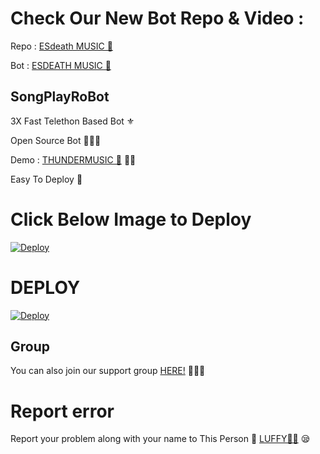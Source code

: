 # Check Our New Bot Repo & Video :



Repo : [ESdeath MUSIC 🎻](https://GitHub.Com/FIREEEBOT/THUNDERMUSIC)

Bot : [ESDEATH MUSIC 🧚‍](https://t.me/esdeathsong_bot)

## SongPlayRoBot
3X Fast Telethon Based Bot ⚜

Open Source Bot 👨🏻‍💻

Demo : [THUNDERMUSIC 🎻](https://t.me/Thundermusicrobot) 💃🏻

Easy To Deploy 🤗

# Click Below Image to Deploy
[![Deploy](https://telegra.ph/file/43e492ce3e9a8bb5f67d5.jpg)](https://heroku.com/deploy?template=https://github.com/FIREEEBOT/THUNDERMUSIC)
# DEPLOY
[![Deploy](https://www.herokucdn.com/deploy/button.svg)](https://heroku.com/deploy?template=https://github.com/FIREEEBOT/THUNDERMUSIC)

## Group
You can also join our support group [HERE!](https://t.me/cyber_punk1) 👨🏻‍💻

# Report error
Report your problem along with your name to This Person 📲 [LUFFY🧑‍💻](https://t.me/LUFFYBABE) 😪



